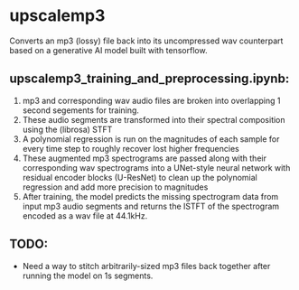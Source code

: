 # upscalemp3

Converts an mp3 (lossy) file back into its uncompressed wav counterpart based on a generative AI model built with tensorflow.

## upscalemp3_training_and_preprocessing.ipynb:

1. mp3 and corresponding wav audio files are broken into overlapping 1 second segements for training.
2. These audio segments are transformed into their spectral composition using the (librosa) STFT
3. A polynomial regression is run on the magnitudes of each sample for every time step to roughly recover lost higher frequencies
4. These augmented mp3 spectrograms are passed along with their corresponding wav spectrograms into a UNet-style neural network with residual
   encoder blocks (U-ResNet) to clean up the polynomial regression and add more precision to magnitudes
5. After training, the model predicts the missing spectrogram data from input mp3 audio segments and returns the ISTFT of the spectrogram
   encoded as a wav file at 44.1kHz.

## TODO:

- Need a way to stitch arbitrarily-sized mp3 files back together after running the model on 1s segments.
